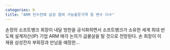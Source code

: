 ```yaml
---
categories: h
title: "ARM 인수전에 삼성 참여 가능할듯가격 등 변수 다수"
---
```

손정의 소프트뱅크 회장이 내달 방한을 공식화하면서 소프트뱅크가 소유한 세계 최대 반도체 설계자산(IP) 기업 ARM 매각 논의가 급물살을 탈 것으로 전망된다. 손 회장이 이재용 삼성전자 부회장과 만남을 예정한...